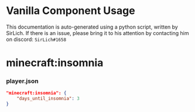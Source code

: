 # Vanilla Component Usage
This documentation is auto-generated using a python script, written by SirLich. If there is an issue, please bring it to his attention by contacting him on discord: `SirLich#1658`

# minecraft:insomnia
### player.json
```JSON
"minecraft:insomnia": {
    "days_until_insomnia": 3
}
```

